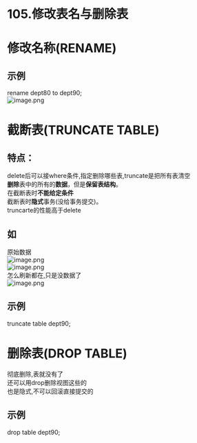# 105.修改表名与删除表

<a name="aEB2i"></a>
# 修改名称(RENAME)
<a name="ppoSK"></a>
## 示例
rename dept80 to dept90;<br />![image.png](https://cdn.nlark.com/yuque/0/2019/png/349894/1561023836718-b7355d30-5767-444d-9c04-275285b35bc7.png#align=left&display=inline&height=339&name=image.png&originHeight=677&originWidth=1133&size=332877&status=done&width=566.5)
<a name="Fx8dM"></a>
# 
<a name="gtX5S"></a>
# 截断表(TRUNCATE TABLE)
<a name="BuYeT"></a>
## 特点：
delete后可以接where条件,指定删除哪些表,truncate是把所有表清空<br />**删除**表中的所有的**数据**，但是**保留表结构**。<br />在截断表时**不能给定条件**<br />截断表时**隐式**事务(没给事务提交)。<br />truncarte的性能高于delete
<a name="xrfeq"></a>
## 如
原始数据<br />![image.png](https://cdn.nlark.com/yuque/0/2019/png/349894/1561023927642-fdd5d984-b287-42ab-98d1-e8c92957bc8c.png#align=left&display=inline&height=282&name=image.png&originHeight=563&originWidth=1099&size=643089&status=done&width=549.5)<br />![image.png](https://cdn.nlark.com/yuque/0/2019/png/349894/1561023956754-662a4309-98b7-485c-8d0f-5cd7e0e6709a.png#align=left&display=inline&height=40&name=image.png&originHeight=79&originWidth=453&size=23475&status=done&width=226.5)<br />怎么刷新都在,只是没数据了<br />![image.png](https://cdn.nlark.com/yuque/0/2019/png/349894/1561023985562-038fac4c-607a-4592-b550-39268cb87f83.png#align=left&display=inline&height=55&name=image.png&originHeight=109&originWidth=885&size=41335&status=done&width=442.5)
<a name="sumGJ"></a>
## 示例
truncate table dept90;

<a name="V7Zse"></a>
# 删除表(DROP TABLE)
彻底删除,表就没有了<br />还可以用drop删除视图这些的<br />也是隐式,不可以回滚直接提交的
<a name="NdjdD"></a>
## 示例
drop table dept90;
